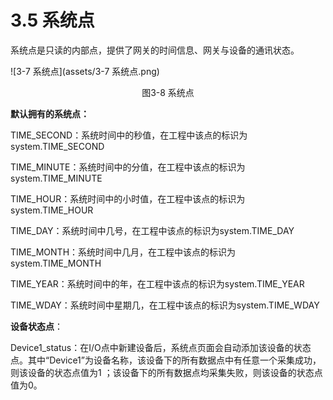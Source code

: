 # 3.5 系统点

系统点是只读的内部点，提供了网关的时间信息、网关与设备的通讯状态。 

![3-7 系统点](assets/3-7 系统点.png)

<center>图3-8 系统点</center>

**默认拥有的系统点：**

TIME_SECOND：系统时间中的秒值，在工程中该点的标识为system.TIME_SECOND

TIME_MINUTE：系统时间中的分值，在工程中该点的标识为system.TIME_MINUTE

TIME_HOUR：系统时间中的小时值，在工程中该点的标识为system.TIME_HOUR

TIME_DAY：系统时间中几号，在工程中该点的标识为system.TIME_DAY

TIME_MONTH：系统时间中几月，在工程中该点的标识为system.TIME_MONTH

TIME_YEAR：系统时间中的年，在工程中该点的标识为system.TIME_YEAR

TIME_WDAY：系统时间中星期几，在工程中该点的标识为system.TIME_WDAY

**设备状态点**：

Device1_status：在I/O点中新建设备后，系统点页面会自动添加该设备的状态点。其中“Device1”为设备名称，该设备下的所有数据点中有任意一个采集成功，则该设备的状态点值为1 ；该设备下的所有数据点均采集失败，则该设备的状态点值为0。
